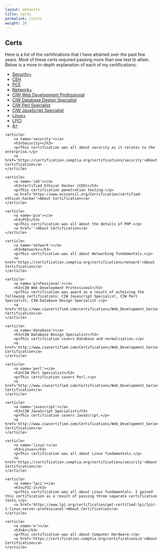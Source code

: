 ```yaml
---
layout: defaults
title: Certs
permalink: /certs
weight: 20
---
```

<section class='content'>
<h2>Certs</h2>
    <article>
        <p>
        Here is a list of the certifications that I have attained over the past few years.
        Most of these certs required passing more than one test to attain. Below is a more
        in-depth explanation of each of my certifications:
        <ul>
            <li><a href='#security'>Security+</a></li>
            <li><a href='#ceh'>CEH</a></li>
            <li><a href='#pce'>PCE</a></li>
            <li><a href='#network'>Network+</a></li>
            <li><a href='#professional'>CIW Web Development Professional</a></li>
            <li><a href='#database'>CIW Database Design Specialist</a></li>
            <li><a href='#perl'>CIW Perl Specialist</a></li>
            <li><a href='#javascript'>CIW JavaScript Specialist</a></li>
            <li><a href='#linux'>Linux+</a></li>
            <li><a href='#lpci'>LPCI</a></li>
            <li><a href='#a'>A+</a></li>
        </ul>
        </p>
    </article>

    <article>
        <a name='security'></a>
        <h3>Security+</h3>
        <p>This certification was all about security as it relates to the enterprise.</p>
        <a href='https://certification.comptia.org/certifications/security'>About Certification</a>
    </article>

    <article>
        <a name='ceh'></a>
        <h3>Certified Ethical Hacker (CEH)</h3>
        <p>This certification penetration testing.</p>
        <a href='https://www.eccouncil.org/Certification/certified-ethical-hacker'>About Certification</a>
    </article>

    <article>
        <a name='pce'></a>
        <h3>PCE</h3>
        <p>This certification was all about the details of PHP.</p>
        <a href=''>About Certification</a>
    </article>

    <article>
        <a name='network'></a>
        <h3>Network+</h3>
        <p>This certification was all about Networking fundamentals.</p>
        <a href='https://certification.comptia.org/certifications/network'>About Certification</a>
    </article>

    <article>
        <a name='professional'></a>
        <h3>CIW Web Development Professional</h3>
        <p>This certification was award as a result of acheiving the following certifications: CIW Javascript Specialist, CIW Perl Specialist, CIW Database Design Specialist.</p>
        <a href='http://www.ciwcertified.com/certifications/Web_Development_Series/development.php'>About Certification</a>
    </article>

    <article>
        <a name='database'></a>
        <h3>CIW Database Design Specialist</h3>
        <p>This certification covers Database and normalization.</p>
        <a href='http://www.ciwcertified.com/Certifications/Web_Development_Series/database_design.php'>About Certification</a>
    </article>

    <article>
        <a name='perl'></a>
        <h3>CIW Perl Specialist</h3>
        <p>This certification covers Perl.</p>
        <a href='http://www.ciwcertified.com/Certifications/Web_Development_Series/perl.php'>About Certification</a>
    </article>

    <article>
        <a name='javascript'></a>
        <h3>CIW JavaScript Specialist</h3>
        <p>This certification covers JavaScript.</p>
        <a href='http://www.ciwcertified.com/Certifications/Web_Development_Series/javascript.php'>About Certification</a>
    </article>

    <article>
        <a name='linux'></a>
        <h3>Linux+</h3>
        <p>This certification was all about Linux fundamentals.</p>
        <a href='https://certification.comptia.org/certifications/security'>About Certification</a>
    </article>

    <article>
        <a name='lpci'></a>
        <h3>LPIC-1</h3>
        <p>This certification was all about Linux fundamentals. I gained this certification as a result of passing three separate certification tests.</p>
        <a href='https://www.lpi.org/certification/get-certified-lpi/lpic-1-linux-server-professional'>About Certification</a>
    </article>

    <article>
        <a name='a'></a>
        <h3>A+</h3>
        <p>This certification was all about Computer Hardware.</p>
        <a href='https://certification.comptia.org/certifications/a'>About Certification</a>
    </article>

</section>
